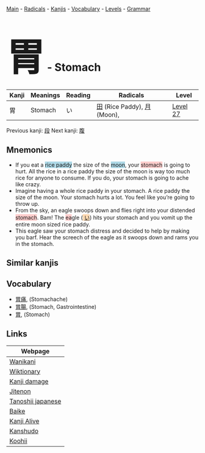 <style> bigfont {font-size: 100px}</style>
[Main](../README.md) -
[Radicals](../radicals.md) -
[Kanjis](../kanjis.md) -
[Vocabulary](../vocabulary.md) -
[Levels](../levels.md) -
[Grammar](../grammar.md)
# <bigfont> 胃</bigfont> - Stomach 

| Kanji | Meanings | Reading | Radicals | Level |
| --- | --- | --- | --- | --- |
| 胃 | Stomach | い | [田](../radicals/田.md) (Rice Paddy), [月](../radicals/月.md) (Moon),  | [Level 27](../levels/wk_level27.md) |

Previous kanji: [段](段.md) Next kanji: [腹](腹.md) 

## Mnemonics
 * If you eat a <span style="background-color:#ADD8E6"> rice paddy</span> the size of the <span style="background-color:#ADD8E6"> moon</span>, your <span style="background-color:#ffcccb"> stomach</span> is going to hurt. All the rice in a rice paddy the size of the moon is way too much rice for anyone to consume. If you do, your stomach is going to ache like crazy.
* Imagine having a whole rice paddy in your stomach. A rice paddy the size of the moon. Your stomach hurts a lot. You feel like you’re going to throw up.
* From the sky, an eagle swoops down and flies right into your distended <span style="background-color:#ffcccb"> stomach</span>. Bam! The <span style="background-color:#ffcccb"> ea</span>gle (<span style="background-color:#fed8b1"> [い](https://jisho.org/search/い)</span>) hits your stomach and you vomit up the entire moon sized rice paddy.
* This eagle saw your stomach distress and decided to help by making you barf. Hear the screech of the eagle as it swoops down and rams you in the stomach.


## Similar kanjis
 


## Vocabulary
 * [胃痛](../vocabulary/胃.md), (Stomachache)
* [胃腸](../vocabulary/胃.md), (Stomach, Gastrointestine)
* [胃](../vocabulary/胃.md), (Stomach)



## Links 

| Webpage |
| --- |
| [Wanikani          ](https://www.wanikani.com/kanji/胃) |
| [Wiktionary        ](https://en.wiktionary.org/wiki/胃) |
| [Kanji damage      ](http://www.kanjidamage.com/kanji/search?utf8=✓&q=胃) |
| [Jitenon           ](https://jitenon.com/kanji/胃) |
| [Tanoshii japanese ](https://www.tanoshiijapanese.com/dictionary/kanji.cfm?k=胃) |
| [Baike             ](https://baike.baidu.com/item/胃) |
| [Kanji Alive       ](https://app.kanjialive.com/胃) |
| [Kanshudo          ](https://www.kanshudo.com/searchmn?q=胃) |
| [Koohii            ](https://kanji.koohii.com/study/kanji/胃) |
